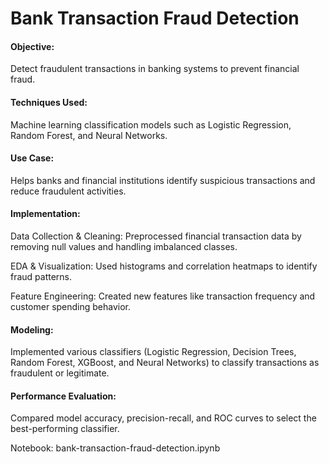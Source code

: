 # Bank Transaction Fraud Detection

#### Objective: 
Detect fraudulent transactions in banking systems to prevent financial fraud.

#### Techniques Used: 
Machine learning classification models such as Logistic Regression, Random Forest, and Neural Networks.

#### Use Case: 
Helps banks and financial institutions identify suspicious transactions and reduce fraudulent activities.

#### Implementation:

Data Collection & Cleaning: Preprocessed financial transaction data by removing null values and handling imbalanced classes.

EDA & Visualization: Used histograms and correlation heatmaps to identify fraud patterns.

Feature Engineering: Created new features like transaction frequency and customer spending behavior.

#### Modeling:
Implemented various classifiers (Logistic Regression, Decision Trees, Random Forest, XGBoost, and Neural Networks) to classify transactions as fraudulent or legitimate.

#### Performance Evaluation: 
Compared model accuracy, precision-recall, and ROC curves to select the best-performing classifier.

Notebook: bank-transaction-fraud-detection.ipynb
